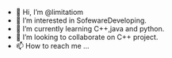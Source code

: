 - 👋 Hi, I’m @limitatiom
- 👀 I’m interested in SofewareDeveloping.
- 🌱 I’m currently learning C++,java and python.
- 💞️ I’m looking to collaborate on C++ project.
- 📫 How to reach me ...

<!---
limitatiom/limitatiom is a ✨ special ✨ repository because its `README.md` (this file) appears on your GitHub profile.
You can click the Preview link to take a look at your changes.
--->
